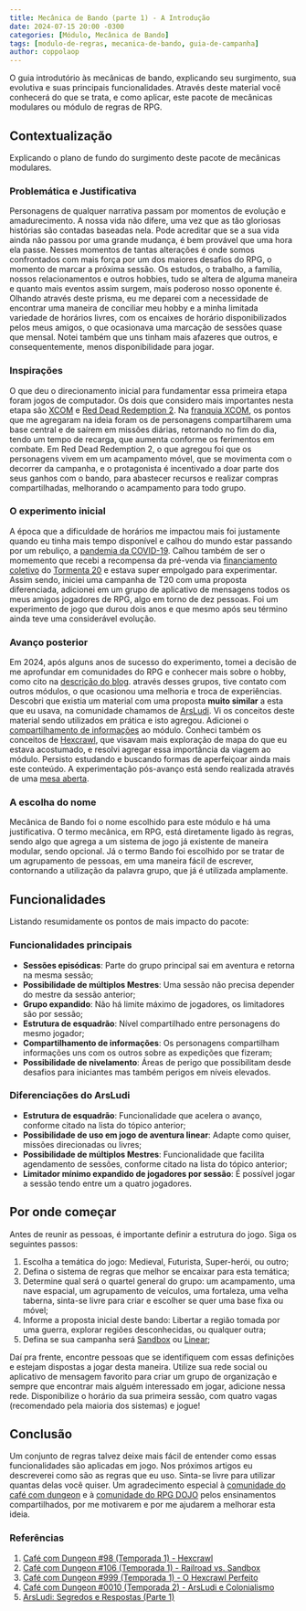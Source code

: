 ```yaml
---
title: Mecânica de Bando (parte 1) - A Introdução
date: 2024-07-15 20:00 -0300
categories: [Módulo, Mecânica de Bando]
tags: [modulo-de-regras, mecanica-de-bando, guia-de-campanha]
author: coppolaop
---
```


O guia introdutório às mecânicas de bando, explicando seu surgimento, sua evolutiva e suas principais funcionalidades.
Através deste material você conhecerá do que se trata, e como aplicar, este pacote de mecânicas modulares ou módulo de regras de RPG.

## Contextualização
Explicando o plano de fundo do surgimento deste pacote de mecânicas modulares.

### Problemática e Justificativa
Personagens de qualquer narrativa passam por momentos de evolução e amadurecimento. A nossa vida não difere, uma vez que as tão gloriosas histórias são contadas baseadas nela. Pode acreditar que se a sua vida ainda não passou por uma grande mudança, é bem provável que uma hora ela passe. Nesses momentos de tantas alterações é onde somos confrontados com mais força por um dos maiores desafios do RPG, o momento de marcar a próxima sessão. Os estudos, o trabalho, a família, nossos relacionamentos e outros hobbies, tudo se altera de alguma maneira e quanto mais eventos assim surgem, mais poderoso nosso oponente é. <br>
Olhando através deste prisma, eu me deparei com a necessidade de encontrar uma maneira de conciliar meu hobby e a minha limitada variedade de horários livres, com os encaixes de horário disponibilizados pelos meus amigos, o que ocasionava uma marcação de sessões quase que mensal. Notei também que uns tinham mais afazeres que outros, e consequentemente, menos disponibilidade para jogar.

### Inspirações
O que deu o direcionamento inicial para fundamentar essa primeira etapa foram jogos de computador. Os dois que considero mais importantes nesta etapa são [XCOM](https://store.steampowered.com/app/200510) e [Red Dead Redemption 2](https://store.steampowered.com/app/1174180). Na [franquia XCOM](https://store.steampowered.com/franchise/xcom/), os pontos que me agregaram na ideia foram os de personagens compartilharem uma base central e de saírem em missões diárias, retornando no fim do dia, tendo um tempo de recarga, que aumenta conforme os ferimentos em combate. Em Red Dead Redemption 2, o que agregou foi que os personagens vivem em um acampamento móvel, que se movimenta com o decorrer da campanha, e o protagonista é incentivado a doar parte dos seus ganhos com o bando, para abastecer recursos e realizar compras compartilhadas, melhorando o acampamento para todo grupo.

### O experimento inicial
A época que a dificuldade de horários me impactou mais foi justamente quando eu tinha mais tempo disponível e calhou do mundo estar passando por um rebuliço, a [pandemia da COVID-19](https://pt.wikipedia.org/wiki/Pandemia_de_COVID-19). Calhou também de ser o momemento que recebi a recompensa da pré-venda via [financiamento coletivo](https://www.catarse.me/tormenta20pre) do [Tormenta 20](https://jamboeditora.com.br/produto/tormenta20-edicao-jogo-do-ano/) e estava super empolgado para experimentar. Assim sendo, iniciei uma campanha de T20 com uma proposta diferenciada, adicionei em um grupo de aplicativo de mensagens todos os meus amigos jogadores de RPG, algo em torno de dez pessoas. Foi um experimento de jogo que durou dois anos e que mesmo após seu término ainda teve uma considerável evolução.

### Avanço posterior
Em 2024, após alguns anos de sucesso do experimento, tomei a decisão de me aprofundar em comunidades do RPG e conhecer mais sobre o hobby, como cito na [descrição do blog](/about/#o-que-me-motivou-a-escrever). através desses grupos, tive contato com outros módulos, o que ocasionou uma melhoria e troca de experiências. Descobri que existia um material com uma proposta **muito similar** a esta que eu usava, na comunidade chamamos de [ArsLudi](https://arsludi.lamemage.com/index.php/78/grand-experiments-west-marches/). Vi os conceitos deste material sendo utilizados em prática e isto agregou. Adicionei o [compartilhamento de informações](https://arsludi.lamemage.com/index.php/79/grand-experiments-west-marches-part-2-sharing-info/) ao módulo. Conheci também os conceitos de [Hexcrawl](https://open.spotify.com/episode/2GqqGMtUV3vyytiHsiIbxm?si=0e17f26fd97442b4), que visavam mais exploração de mapa do que eu estava acostumado, e resolvi agregar essa importância da viagem ao módulo. Persisto estudando e buscando formas de aperfeiçoar ainda mais este conteúdo. A experimentação pós-avanço está sendo realizada através de uma [mesa aberta](https://www.tiktok.com/@carecadorpg/video/7387560925366111494).

### A escolha do nome
Mecânica de Bando foi o nome escolhido para este módulo e há uma justificativa. O termo mecânica, em RPG, está diretamente ligado às regras, sendo algo que agrega a um sistema de jogo já existente de maneira modular, sendo opcional. Já o termo Bando foi escolhido por se tratar de um agrupamento de pessoas, em uma maneira fácil de escrever, contornando a utilização da palavra grupo, que já é utilizada amplamente.

## Funcionalidades
Listando resumidamente os pontos de mais impacto do pacote:

### Funcionalidades principais
- **Sessões episódicas**: Parte do grupo principal sai em aventura e retorna na mesma sessão;
- **Possibilidade de múltiplos Mestres**: Uma sessão não precisa depender do mestre da sessão anterior;
- **Grupo expandido**: Não há limite máximo de jogadores, os limitadores são por sessão;
- **Estrutura de esquadrão**: Nível compartilhado entre personagens do mesmo jogador;
- **Compartilhamento de informações**: Os personagens compartilham informações uns com os outros sobre as expedições que fizeram;
- **Possibilidade de nivelamento**: Áreas de perigo que possibilitam desde desafios para iniciantes mas também perigos em níveis elevados.

### Diferenciações do ArsLudi
- **Estrutura de esquadrão**: Funcionalidade que acelera o avanço, conforme citado na lista do tópico anterior;
- **Possibilidade de uso em jogo de aventura linear**: Adapte como quiser, missões direcionadas ou livres;
- **Possibilidade de múltiplos Mestres**: Funcionalidade que facilita agendamento de sessões, conforme citado na lista do tópico anterior;
- **Limitador mínimo expandido de jogadores por sessão**: É possível jogar a sessão tendo entre um a quatro jogadores.

## Por onde começar
Antes de reunir as pessoas, é importante definir a estrutura do jogo. Siga os seguintes passos:
1. Escolha a temática do jogo: Medieval, Futurista, Super-herói, ou outro;
2. Defina o sistema de regras que melhor se encaixar para esta temática;
3. Determine qual será o quartel general do grupo: um acampamento, uma nave espacial, um agrupamento de veículos, uma fortaleza, uma velha taberna, sinta-se livre para criar e escolher se quer uma base fixa ou móvel;
4. Informe a proposta inicial deste bando: Libertar a região tomada por uma guerra, explorar regiões desconhecidas, ou qualquer outra;
5. Defina se sua campanha será [Sandbox](https://open.spotify.com/episode/4naE7i70lYVI9ZVsi9QtM7?si=8b4fd7b26b0948ba) ou [Linear](https://www.tiktok.com/@carecadorpg/video/7392379691333586181);

Daí pra frente, encontre pessoas que se identifiquem com essas definições e estejam dispostas a jogar desta maneira. Utilize sua rede social ou aplicativo de mensagem favorito para criar um grupo de organização e sempre que encontrar mais alguém interessado em jogar, adicione nessa rede.
Disponibilize o horário da sua primeira sessão, com quatro vagas (recomendado pela maioria dos sistemas) e jogue!

## Conclusão
Um conjunto de regras talvez deixe mais fácil de entender como essas funcionalidades são aplicadas em jogo. Nos próximos artigos eu descreverei como são as regras que eu uso. Sinta-se livre para utilizar quantas delas você quiser. Um agradecimento especial à [comunidade do café com dungeon](https://apoia.se/cafecomdungeon) e à [comunidade do RPG DOJO](https://cobbi.notion.site/O-que-RPG-DOJO-0a761aab6140423fad63c1822e14e2fb#67963f55fc5e425f82405e0eae3a258a) pelos ensinamentos compartilhados, por me motivarem e por me ajudarem a melhorar esta ideia.

<!---
Próximo passo: [Mecânica de bando (parte 2)](/posts/mecanica-de-bando-p2)
-->

### Referências
1. [Café com Dungeon #98 (Temporada 1) - Hexcrawl](https://open.spotify.com/episode/2GqqGMtUV3vyytiHsiIbxm?si=0e17f26fd97442b4)
2. [Café com Dungeon #106 (Temporada 1) - Railroad vs. Sandbox](https://open.spotify.com/episode/4naE7i70lYVI9ZVsi9QtM7?si=8b4fd7b26b0948ba)
3. [Café com Dungeon #999 (Temporada 1) - O Hexcrawl Perfeito](https://open.spotify.com/episode/4Zkw5PFwyJKCl4X3LHuSEJ?si=b4ac8f33147d4c65)
4. [Café com Dungeon #0010 (Temporada 2) - ArsLudi e Colonialismo](https://open.spotify.com/episode/37f0p04eBnq1ILsHMxQ3FN?si=6a79b027e73446f7)
5. [ArsLudi: Segredos e Respostas (Parte 1)](https://arsludi.lamemage.com/index.php/705/west-marches-secrets-answers-part-1/)

